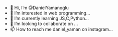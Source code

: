 - 👋 Hi, I’m @DanielYamanoglu
- 👀 I’m interested in web programming...
- 🌱 I’m currently learning JS,C,Python...
- 💞️ I’m looking to collaborate on ...
- 📫 How to reach me daniel_yaman on instagram...

<!---
DanielYamanoglu/DanielYamanoglu is a ✨ special ✨ repository because its `README.md` (this file) appears on your GitHub profile.
You can click the Preview link to take a look at your changes.
--->
